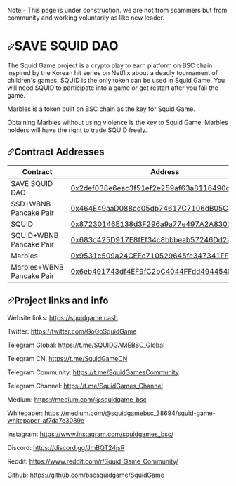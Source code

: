 Note:- This page is under construction. we are not from scammers but from community and working voluntarily as like new leader.
<h1 dir="auto"><a id="user-content-squid" class="anchor" aria-hidden="true" href="#squid"><svg class="octicon octicon-link" viewBox="0 0 16 16" version="1.1" width="16" height="16" aria-hidden="true"><path fill-rule="evenodd" d="M7.775 3.275a.75.75 0 001.06 1.06l1.25-1.25a2 2 0 112.83 2.83l-2.5 2.5a2 2 0 01-2.83 0 .75.75 0 00-1.06 1.06 3.5 3.5 0 004.95 0l2.5-2.5a3.5 3.5 0 00-4.95-4.95l-1.25 1.25zm-4.69 9.64a2 2 0 010-2.83l2.5-2.5a2 2 0 012.83 0 .75.75 0 001.06-1.06 3.5 3.5 0 00-4.95 0l-2.5 2.5a3.5 3.5 0 004.95 4.95l1.25-1.25a.75.75 0 00-1.06-1.06l-1.25 1.25a2 2 0 01-2.83 0z"></path></svg></a>SAVE SQUID DAO</h1>
<p dir="auto">The Squid Game project is a crypto play to earn platform on BSC chain inspired by the Korean hit series on Netflix about a deadly tournament of children's games. SQUID is the only token can be used in Squid Game. You will need SQUID to participate into a game or get restart after you fail the game.</p>
<p dir="auto">Marbles is a token built on BSC chain as the key for Squid Game.</p>
<p dir="auto">Obtaining Marbles without using violence is the key to Squid Game. Marbles holders will have the right to trade SQUID freely.</p>
<h2 dir="auto"><a id="user-content-contract-addresses" class="anchor" aria-hidden="true" href="#contract-addresses"><svg class="octicon octicon-link" viewBox="0 0 16 16" version="1.1" width="16" height="16" aria-hidden="true"><path fill-rule="evenodd" d="M7.775 3.275a.75.75 0 001.06 1.06l1.25-1.25a2 2 0 112.83 2.83l-2.5 2.5a2 2 0 01-2.83 0 .75.75 0 00-1.06 1.06 3.5 3.5 0 004.95 0l2.5-2.5a3.5 3.5 0 00-4.95-4.95l-1.25 1.25zm-4.69 9.64a2 2 0 010-2.83l2.5-2.5a2 2 0 012.83 0 .75.75 0 001.06-1.06 3.5 3.5 0 00-4.95 0l-2.5 2.5a3.5 3.5 0 004.95 4.95l1.25-1.25a.75.75 0 00-1.06-1.06l-1.25 1.25a2 2 0 01-2.83 0z"></path></svg></a>Contract Addresses</h2>
<table>
<thead>
<tr>
<th>Contract</th>
<th>Address</th>
</tr>
</thead>
<tbody>
 <td>SAVE SQUID DAO</td>
<td><a href="https://bscscan.com/token/0x9531c509a24CEEc710529645fc347341FF9F15EA" rel="nofollow">0x2def038e6eac3f51ef2e259af63a8116490d1ccc</a></td>
</tr>
<tr>
<td>SSD+WBNB Pancake Pair</td>
<td><a href="https://bscscan.com/address/0x6eb491743df4EF9fC2bC4044FFdd494454B8199B" rel="nofollow">0x464E49aaD088cd05db74617C7106dB05C378a3E8</a></td>
</tr>       
<tr>
<td>SQUID</td>
<td><a href="https://bscscan.com/token/0x87230146E138d3F296a9a77e497A2A83012e9Bc5" rel="nofollow">0x87230146E138d3F296a9a77e497A2A83012e9Bc5</a></td>
</tr>
<tr>
<td>SQUID+WBNB Pancake Pair</td>
<td><a href="https://bscscan.com/address/0x683c425D917E8fEf34c8bbbeab57246Dd2a8B718" rel="nofollow">0x683c425D917E8fEf34c8bbbeab57246Dd2a8B718</a></td>
</tr>
<tr>
<td>Marbles</td>
<td><a href="https://bscscan.com/token/0x9531c509a24CEEc710529645fc347341FF9F15EA" rel="nofollow">0x9531c509a24CEEc710529645fc347341FF9F15EA</a></td>
</tr>
<tr>
<td>Marbles+WBNB Pancake Pair</td>
<td><a href="https://bscscan.com/address/0x6eb491743df4EF9fC2bC4044FFdd494454B8199B" rel="nofollow">0x6eb491743df4EF9fC2bC4044FFdd494454B8199B</a></td>
</tr>

</tbody>
</table>
<h2 dir="auto"><a id="user-content-project-links-and-info" class="anchor" aria-hidden="true" href="#project-links-and-info"><svg class="octicon octicon-link" viewBox="0 0 16 16" version="1.1" width="16" height="16" aria-hidden="true"><path fill-rule="evenodd" d="M7.775 3.275a.75.75 0 001.06 1.06l1.25-1.25a2 2 0 112.83 2.83l-2.5 2.5a2 2 0 01-2.83 0 .75.75 0 00-1.06 1.06 3.5 3.5 0 004.95 0l2.5-2.5a3.5 3.5 0 00-4.95-4.95l-1.25 1.25zm-4.69 9.64a2 2 0 010-2.83l2.5-2.5a2 2 0 012.83 0 .75.75 0 001.06-1.06 3.5 3.5 0 00-4.95 0l-2.5 2.5a3.5 3.5 0 004.95 4.95l1.25-1.25a.75.75 0 00-1.06-1.06l-1.25 1.25a2 2 0 01-2.83 0z"></path></svg></a>Project links and info</h2>
<p dir="auto">Website links: <a href="https://squidgame.cash" rel="nofollow">https://squidgame.cash</a></p>
<p dir="auto">Twitter: <a href="https://twitter.com/GoGoSquidGame" rel="nofollow">https://twitter.com/GoGoSquidGame</a></p>
<p dir="auto">Telegram Global: <a href="https://t.me/SQUIDGAMEBSC_Global" rel="nofollow">https://t.me/SQUIDGAMEBSC_Global</a></p>
<p dir="auto">Telegram CN: <a href="https://t.me/SquidGameCN" rel="nofollow">https://t.me/SquidGameCN</a></p>
<p dir="auto">Telegram Community: <a href="https://t.me/SquidGamesCommunity" rel="nofollow">https://t.me/SquidGamesCommunity</a></p>
<p dir="auto">Telegram Channel: <a href="https://t.me/SquidGames_Channel" rel="nofollow">https://t.me/SquidGames_Channel</a></p>
<p dir="auto">Medium: <a href="https://medium.com/@squidgame_bsc" rel="nofollow">https://medium.com/@squidgame_bsc</a></p>
<p dir="auto">Whitepaper: <a href="https://medium.com/@squidgamebsc_38694/squid-game-whitepaper-af7da7e3089e" rel="nofollow">https://medium.com/@squidgamebsc_38694/squid-game-whitepaper-af7da7e3089e</a></p>
<p dir="auto">Instagram: <a href="https://www.instagram.com/squidgames_bsc/" rel="nofollow">https://www.instagram.com/squidgames_bsc/</a></p>
<p dir="auto">Discord: <a href="https://discord.gg/JmBQT24jsR" rel="nofollow">https://discord.gg/JmBQT24jsR</a></p>
<p dir="auto">Reddit: <a href="https://www.reddit.com/r/Squid_Game_Community/" rel="nofollow">https://www.reddit.com/r/Squid_Game_Community/</a></p>
<p dir="auto">Github: <a href="https://github.com/bscsquidgame/SquidGame">https://github.com/bscsquidgame/SquidGame</a></p>
</article>
        </div>
    </div>

  </readme-toc>
